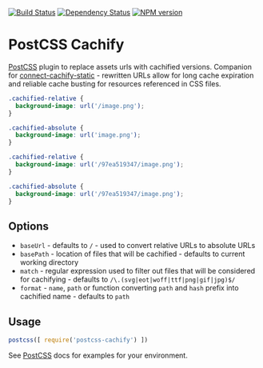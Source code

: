 [![Build Status](https://img.shields.io/travis/code42day/postcss-cachify.svg)](http://travis-ci.org/code42day/postcss-cachify)
[![Dependency Status](https://img.shields.io/gemnasium/code42day/postcss-cachify.svg)](https://gemnasium.com/code42day/postcss-cachify)
[![NPM version](https://img.shields.io/npm/v/postcss-cachify.svg)](http://badge.fury.io/js/postcss-cachify)

# PostCSS Cachify

[PostCSS] plugin to replace assets urls with cachified versions. Companion for [connect-cachify-static] - rewritten URLs allow for long cache expiration and reliable cache busting for resources referenced in CSS files.


```css
.cachified-relative {
  background-image: url('/image.png');
}

.cachified-absolute {
  background-image: url('image.png');
}
```

```css
.cachified-relative {
  background-image: url('/97ea519347/image.png');
}

.cachified-absolute {
  background-image: url('/97ea519347/image.png');
}
```

## Options

- `baseUrl` - defaults to `/` - used to convert relative URLs to absolute URLs
- `basePath` - location of files that will be cachified - defaults to current working directory
- `match` - regular expression used to filter out files that will be considered for cachifying - defaults to `/\.(svg|eot|woff|ttf|png|gif|jpg)$/`
- `format` - `name`, `path` or function converting `path` and `hash` prefix into cachified name - defaults to `path`

## Usage

```js
postcss([ require('postcss-cachify') ])
```

See [PostCSS] docs for examples for your environment.

[PostCSS]: https://github.com/postcss/postcss
[connect-cachify-static]: https://github.com/code42day/connect-cachify-static
